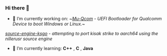 ### Hi there 👋

- 🔭 I’m currently working on:
~*[Mu-Qcom](https://github.com/Robotix22/Mu-Qcom) - UEFI Bootloader for Qualcomm Device to boot Windows or Linux.*~

*[source-engine-ksgo](https://github.com/SwedMlite/source-engine-ksgo) - attempting to port kisak strike to aarch64 using the nillerusr source engine*
- 🌱 I’m currently learning:
  **C++** , **C** , **Java**
<!--  👯 I’m looking to collaborate on ...
- 🤔 I’m looking for help with ...
- 💬 Ask me about ...
- 📫 How to reach me: ...
- 😄 Pronouns: ...
- ⚡ Fun fact: ...
  -->
  
